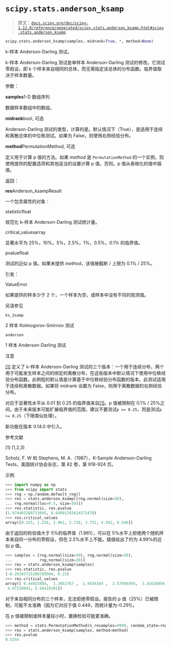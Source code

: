 # `scipy.stats.anderson_ksamp`

> 原文：[`docs.scipy.org/doc/scipy-1.12.0/reference/generated/scipy.stats.anderson_ksamp.html#scipy.stats.anderson_ksamp`](https://docs.scipy.org/doc/scipy-1.12.0/reference/generated/scipy.stats.anderson_ksamp.html#scipy.stats.anderson_ksamp)

```py
scipy.stats.anderson_ksamp(samples, midrank=True, *, method=None)
```

k-样本 Anderson-Darling 测试。

k-样本 Anderson-Darling 测试是单样本 Anderson-Darling 测试的修改。它测试零假设，即 k 个样本来自相同的总体，而无需指定该总体的分布函数。临界值取决于样本数量。

参数：

**samples**1-D 数组序列

数据样本数组中的数组。

**midrank**bool, 可选

Anderson-Darling 测试的类型，计算的是。默认情况下（True），是适用于连续和离散总体的中位秩测试。如果为 False，则使用右侧经验分布。

**method**PermutationMethod, 可选

定义用于计算 p 值的方法。如果 *method* 是 `PermutationMethod` 的一个实例，则使用提供的配置选项和其他适当的设置计算 p 值。否则，p 值从表格化的值中插值。

返回：

**res**Anderson_ksampResult

一个包含属性的对象：

statisticfloat

规范化 k-样本 Anderson-Darling 测试统计量。

critical_valuesarray

显著水平为 25%，10%，5%，2.5%，1%，0.5%，0.1% 的临界值。

pvaluefloat

测试的近似 p 值。如果未提供 *method*，该值被截断 / 上限为 0.1% / 25%。

引发：

ValueError

如果提供的样本少于 2 个，一个样本为空，或样本中没有不同的观测值。

另请参见

`ks_2samp`

2 样本 Kolmogorov-Smirnov 测试

`anderson`

1 样本 Anderson-Darling 测试

注意

[[1]](#r046565845cc9-1) 定义了 k-样本 Anderson-Darling 测试的三个版本：一个用于连续分布，两个用于可能发生样本之间的绑定的离散分布，在这些版本中默认情况下使用中位秩经验分布函数。此例程的默认值是计算基于中位秩经验分布函数的版本。此测试适用于连续和离散数据。如果将 midrank 设置为 False，则用于离散数据的右侧经验分布。

对应于显著性水平从 0.01 到 0.25 的临界值来自[[1]](#r046565845cc9-1)。p 值被限制在 0.1% / 25%之间。由于未来版本可能扩展临界值的范围，建议不要测试`p == 0.25`，而是测试`p >= 0.25`（下限类似处理）。

新功能在版本 0.14.0 中引入。

参考文献

[1] (1,2,3)

Scholz, F. W 和 Stephens, M. A.（1987），K-Sample Anderson-Darling Tests，美国统计协会杂志，第 82 卷，第 918-924 页。

示例

```py
>>> import numpy as np
>>> from scipy import stats
>>> rng = np.random.default_rng()
>>> res = stats.anderson_ksamp([rng.normal(size=50),
... rng.normal(loc=0.5, size=30)])
>>> res.statistic, res.pvalue
(1.974403288713695, 0.04991293614572478)
>>> res.critical_values
array([0.325, 1.226, 1.961, 2.718, 3.752, 4.592, 6.546]) 
```

由于返回的检验值大于 5%的临界值（1.961），可以在 5%水平上拒绝两个随机样本来自同一分布的零假设，但在 2.5%水平上不能。插值给出了约为 4.99%的近似 p 值。

```py
>>> samples = [rng.normal(size=50), rng.normal(size=30),
...            rng.normal(size=20)]
>>> res = stats.anderson_ksamp(samples)
>>> res.statistic, res.pvalue
(-0.29103725200789504, 0.25)
>>> res.critical_values
array([ 0.44925884,  1.3052767 ,  1.9434184 ,  2.57696569,  3.41634856,
 4.07210043, 5.56419101]) 
```

对于来自相同分布的三个样本，无法拒绝零假设。报告的 p 值（25%）已被限制，可能不太准确（因为它对应于值 0.449，而统计量为-0.291）。

在 p 值被限制或样本量较小时，置换检验可能更准确。

```py
>>> method = stats.PermutationMethod(n_resamples=9999, random_state=rng)
>>> res = stats.anderson_ksamp(samples, method=method)
>>> res.pvalue
0.5254 
```
